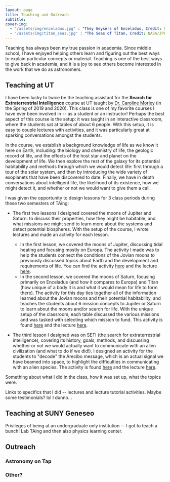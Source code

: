 ```yaml
---
layout: page
title: Teaching and Outreach
subtitle:
cover-img:
  - "/assets/img/enceladus.jpg" : "They Geysers of Enceladus, Credit: NASA/JPL-Caltech/SSI"
  - "/assets/img/titan_seas.jpg" : "The Seas of Titan, Credit: NASA/JPL-Caltech"
---
```


Teaching has always been my true passion in academia. Since middle school, I have enjoyed helping others learn and figuring out the best ways to explain particular concepts or material. Teaching is one of the best ways to give back in academia, and it is a joy to see others become interested in the work that we do as astronomers.

## Teaching at UT

I have been lucky to twice be the teaching assistant for the **Search for Extraterrestrial Intelligence** course at UT taught by [Dr. Caroline Morley](https://carolinemorley.com) (in the Spring of 2019 and 2020). This class is one of my favorite courses I have ever been involved in -- as a student or an instructor! Perhaps the best aspect of this course is the setup: it was taught in an interactive classroom, where the students sat at tables of about 6 people. With this setup, it is easy to couple lectures with activities, and it was particularly great at sparking conversations amongst the students.

In the course, we establish a background knowledge of life as we know it here on Earth, including: the biology and chemistry of life, the geologic record of life, and the effects of the host star and planet on the development of life. We then explore the rest of the galaxy for its potential habitability and methods through which we would detect life: first through a tour of the solar system, and then by introducing the wide variety of exoplanets that have been discovered to date. Finally, we have in depth conversations about intelligent life, the likelihood of its existence, how we might detect it, and whether or not we would want to give them a call.

I was given the opportunity to design lessons for 3 class periods during these two semesters of TAing:
  + The first two lessons I designed covered the moons of Jupiter and Saturn: to discuss their properties, how they might be habitable, and what missions we might send to learn more about the systems and detect potential biospheres. With the setup of the course, I wrote lectures and made an activity for each lesson.
    + In the first lesson, we covered the moons of Jupiter, discussing tidal heating and focusing mostly on Europa. The activity I made was to help the students connect the conditions of the Jovian moons to previously discussed topics about Earth and the development and requirements of life. You can find the activity [here](/assets/pubs/jovianmoons_activity.pdf) and the lecture [here](/assets/pubs/jovianmoons_lecture).
    + In the second lesson, we covered the moons of Saturn, focusing primarily on Enceladus (and how it compares to Europa) and Titan (how unique of a body it is and what it would mean for life to form there). The activity for this day ties together all of the information learned about the Jovian moons and their potential habitability, and teaches the students about 6 mission concepts to Jupiter or Saturn to learn about the moons and/or search for life. With the unique setup of the classroom, each table discussed the various missions and was tasked with selecting which mission to fund. This activity is found [here](/assets/pubs/jovianmissions_activity.pdf) and the lecture [here](/assets/pubs/jovianmissions_lecture).

  + The third lesson I designed was on SETI (the search for extraterrestrial intelligence), covering its history, goals, methods, and discussing whether or not we would actually want to communicate with an alien civilization (and what to do if we did!). I designed an activity for the students to "decode" the Arecibo message, which is an actual signal we have beamed into space, to highlight the difficulties in communicating with an alien species. The activity is found [here](/assets/pubs/setimessage_activity.pdf) and the lecture [here](/assets/pubs/seti_lecture.pdf).

Something about what I did in the class, how it was set up, what the topics were.

Links to specifics that I did -- lectures and lecture tutorial activities. Maybe some testimonials? lol I dunno...

## Teaching at SUNY Geneseo

Privileges of being at an undergraduate only institution -- I got to teach a bunch! Lab TAing and then also physics learning center.

## Outreach

### Astronomy on Tap

### Other?
